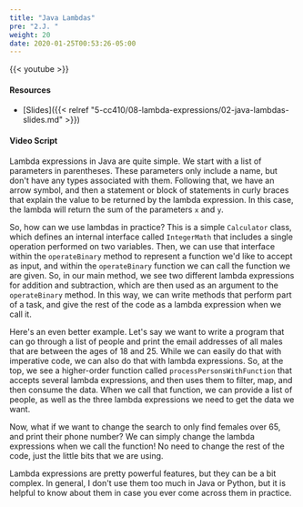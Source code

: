 ```yaml
---
title: "Java Lambdas"
pre: "2.J. "
weight: 20
date: 2020-01-25T00:53:26-05:00
---
```


{{< youtube >}}

<!-- TODO FIXME -->

#### Resources

* [Slides]({{< relref "5-cc410/08-lambda-expressions/02-java-lambdas-slides.md" >}})

#### Video Script

Lambda expressions in Java are quite simple. We start with a list of parameters in parentheses. These parameters only include a name, but don't have any types associated with them. Following that, we have an arrow symbol, and then a statement or block of statements in curly braces that explain the value to be returned by the lambda expression. In this case, the lambda will return the sum of the parameters `x` and `y`.

So, how can we use lambdas in practice? This is a simple `Calculator` class, which defines an internal interface called `IntegerMath` that includes a single operation performed on two variables. Then, we can use that interface within the `operateBinary` method to represent a function we'd like to accept as input, and within the `operateBinary` function we can call the function we are given. So, in our main method, we see two different lambda expressions for addition and subtraction, which are then used as an argument to the `operateBinary` method. In this way, we can write methods that perform part of a task, and give the rest of the code as a lambda expression when we call it.

Here's an even better example. Let's say we want to write a program that can go through a list of people and print the email addresses of all males that are between the ages of 18 and 25. While we can easily do that with imperative code, we can also do that with lambda expressions. So, at the top, we see a higher-order function called `processPersonsWithFunction` that accepts several lambda expressions, and then uses them to filter, map, and then consume the data. When we call that function, we can provide a list of people, as well as the three lambda expressions we need to get the data we want. 

Now, what if we want to change the search to only find females over 65, and print their phone number? We can simply change the lambda expressions when we call the function! No need to change the rest of the code, just the little bits that we are using. 

Lambda expressions are pretty powerful features, but they can be a bit complex. In general, I don't use them too much in Java or Python, but it is helpful to know about them in case you ever come across them in practice. 